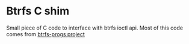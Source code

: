 # Btrfs C shim

Small piece of C code to interface with btrfs ioctl api.
Most of this code comes from [btrfs-progs project][1]

[1]: https://git.kernel.org/cgit/linux/kernel/git/kdave/btrfs-progs.git/tree/

